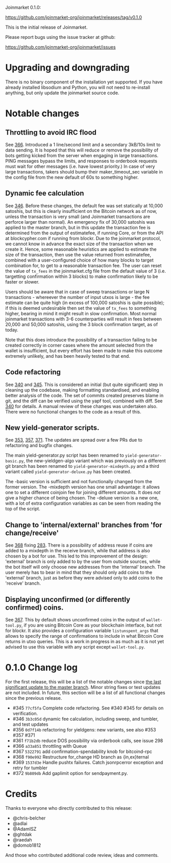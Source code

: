 Joinmarket 0.1.0:

  <https://github.com/joinmarket-org/joinmarket/releases/tag/v0.1.0>

This is the initial release of Joinmarket.

Please report bugs using the issue tracker at github:

  <https://github.com/joinmarket-org/joinmarket/issues>

Upgrading and downgrading
=========================

There is no binary component of the installation yet supported. If you have already
installed libsodium and Python, you will not need to re-install anything, but
only update the joinmarket source code.


Notable changes
===============

Throttling to avoid IRC flood
------------------------------------

See [366](https://github.com/joinmarket-org/joinmarket/issues/366). Introduced a 1 line/second limit and a secondary 3kB/10s limit to data 
sending. It is hoped that this will reduce or remove the possibility of bots getting
kicked from the server when engaging in large transactions. PING messages bypass
the limits, and responses to orderbook requests must wait for other messages (i.e. 
have lowest priority.) In case of very large transactions, takers should bump their
maker_timeout_sec variable in the config file from the new default of 60s to something
higher.

Dynamic fee calculation
-----------------------------------------

See [346](https://github.com/joinmarket-org/joinmarket/issues/346). Before these changes, the default fee was set statically at 10,000 satoshis, but this
is clearly insufficient on the Bitcoin network as of now, unless the transaction is
very small (and Joinmarket transactions are perforce larger than normal). An emergency
fix of 30,000 satoshis was applied to the master branch, but in this update the 
transaction fee is determined from the output of estimatefee, if running Core, or from
the API at blockcypher.com if running from blockr. Due to the joinmarket protocol, we
cannot know in advance the exact size of the transaction when we create it. Hence,
some reasonable heuristics are applied to estimate the size of the transaction, then
use the value returned from estimatefee, combined with a user-configured choice of
how many blocks to target combination for, to get to a reasonable transaction fee.
The user can reset the value of `tx_fees` in the joinmarket.cfg file from the default 
value of 3 (i.e. targetting confirmation within 3 blocks) to make confirmation likely 
to be faster or slower.

Users should be aware that in case of sweep transactions or large N transactions - whereever
the number of input utxos is large - the fee estimate can be quite high (in excess of 100,000
satoshis is quite possible); if this is deemed undesirable then set the value of `tx_fees` to
something higher, bearing in mind it might result in slow confirmation. Most normal joinmarket
transactions with 3-6 counterparties will result in fees between 20,000 and 50,000 satoshis,
using the 3 block confirmation target, as of today.

Note that this does introduce the possibility of a transaction failing to be created
correctly in corner cases where the amount selected from the wallet is insufficient,
but every effort has been made to make this outcome extremely unlikely, and has been
heavily tested to that end.

Code refactoring
-----------------------------------

See [340](https://github.com/joinmarket-org/joinmarket/issues/340) and 
[345](https://github.com/joinmarket-org/joinmarket/issues/345). 
This is considered an initial (but quite significant) step in cleaning
up the codebase, making formatting standardised, and enabling better analysis of the code.
The set of commits created preserves blame in git, and the diff can be verified using 
the yapf tool, combined with diff. See [340](https://github.com/joinmarket-org/joinmarket/issues/340) 
for details. A manual review of these changes
was undertaken also. There were no functional changes to the code as a result of this.

New yield-generator scripts.
-----------------------------------

See [353](https://github.com/joinmarket-org/joinmarket/issues/353), 
[357](https://github.com/joinmarket-org/joinmarket/issues/357),
[371](https://github.com/joinmarket-org/joinmarket/issues/371). 
The updates are spread over a few PRs due to refactoring
and bugfix changes. 

The main yield-generator.py script has been renamed to 
`yield-generator-basic.py`, the new-yieldgen-algo variant which was previously on a different
git branch has been renamed to `yield-generator-mixdepth.py` and a third variant called
`yield-generator-deluxe.py` has been created.

The -basic version is sufficient and not functionally changed from the former version.
The -mixdepth version has one small advantage: it allows one to set a different coinjoin
fee for joining different amounts. It does *not* give a higher chance of being chosen.
The -deluxe version is a new one, with a lot of extra configuration variables as can
be seen from reading the top of the script.

Change to 'internal/external' branches from 'for change/receive'
-----------------------------------

See [368](https://github.com/joinmarket-org/joinmarket/issues/368) fixing 
[283](https://github.com/joinmarket-org/joinmarket/issues/283). 
There is a possibility of address reuse if coins are added
to a mixdepth in the receive branch, while that address is also chosen by a bot for use.
This led to this improvement of the design: 'external' branch is only added to by the 
user from outside sources, while the bot itself will only choose new addresses from the
'internal' branch. The user merely has to bear in mind that they should only add coins
to the 'external' branch, just as before they were advised only to add coins to the
'receive' branch.

Displaying unconfirmed (or differently confirmed) coins.
-----------------------------------

See [367](https://github.com/joinmarket-org/joinmarket/issues/367).
This by default shows unconfirmed coins in the output of `wallet-tool.py`,
if you are using Bitcoin Core as your blockchain interface, but not for blockr.
It also provides a configuration variable `listunspent_args` that allows to specify
the range of confirmations to include in what Bitcoin Core returns in utxo queries.
This is a work in progress in as much as it is not yet advised to use this variable
with any script except `wallet-tool.py`.


0.1.0 Change log
=================

For the first release, this will be a list of the notable changes since
[the last significant update to the master branch](https://github.com/JoinMarket-Org/joinmarket/commit/2ef37996f90d3c4ea3ca7880a1619a182e710e67). 
Minor string fixes or test updates are not included. In future, this section will be
a list of all functional changes since the previous release.

- #345 `77cf5fa` Complete code refactoring. See #340 #345 for details on verification.
- #346 `3b3c05d` dynamic fee calculation, including sweep, and tumbler, and test updates
- #356 `0d7f14b` refactoring for yieldgens: new variants, see also #353 #357 #371
- #361 `f71b2db`  reduce DOS possibility via orderbook calls, see issue 298
- #366 `a33a851`  throttling with Queue 
- #367 `5322791`  add confirmation-spendability knob for bitcoind-rpc 
- #368 `f90e992`  Restructure for_change HD branch as {in,ex}ternal 
- #369 `1537d3e`  Handle pushtx failures. Catch jsonrpcerror exception and retry for tumbler
- #372 `9b809db`  Add gaplimit option for sendpayment.py. 


Credits
=======

Thanks to everyone who directly contributed to this release:

- @chris-belcher
- @adlai
- @AdamISZ
- @ghtdak
- @raedah
- @domob1812

And those who contributed additional code review, ideas and comments.


